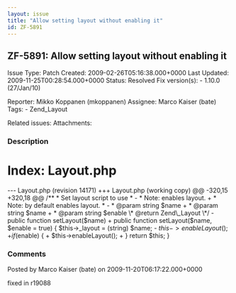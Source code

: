```yaml
---
layout: issue
title: "Allow setting layout without enabling it"
id: ZF-5891
---
```


ZF-5891: Allow setting layout without enabling it
-------------------------------------------------

 Issue Type: Patch Created: 2009-02-26T05:16:38.000+0000 Last Updated: 2009-11-25T00:28:54.000+0000 Status: Resolved Fix version(s): - 1.10.0 (27/Jan/10)
 
 Reporter:  Mikko Koppanen (mkoppanen)  Assignee:  Marco Kaiser (bate)  Tags: - Zend\_Layout
 
 Related issues: 
 Attachments: 
### Description

Index: Layout.php
=================

--- Layout.php (revision 14171) +++ Layout.php (working copy) @@ -320,15 +320,18 @@ /\*\* \* Set layout script to use \* - \* Note: enables layout. + \* Note: by default enables layout. \* - \* @param string $name + \* @param string $name + \* @param string $enable  
 \* @return Zend\_Layout \*/ - public function setLayout($name) + public function setLayout($name, $enable = true) { $this->\_layout = (string) $name; - $this->enableLayout(); + if ($enable) { + $this->enableLayout(); + } return $this; }

 

 

### Comments

Posted by Marco Kaiser (bate) on 2009-11-20T06:17:22.000+0000

fixed in r19088

 

 